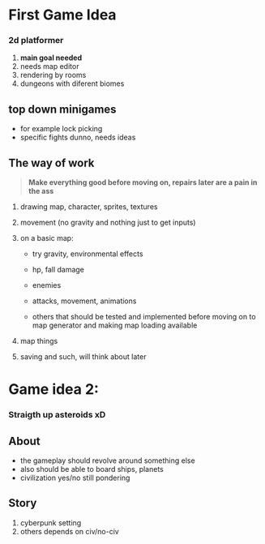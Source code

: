 # First Game Idea ##
### 2d platformer
1. **main goal needed**
2. needs map editor
3. rendering by rooms
4. dungeons with diferent biomes
    
## top down minigames
- for example lock picking
- specific fights dunno, needs ideas

## The way of work

>**Make everything good before moving on, repairs later are a pain in the ass**
    
1. drawing map, character, sprites, textures
    
2. movement (no gravity and nothing just to get inputs)
    
3. on a basic map:

    - try gravity, environmental effects
        
    - hp, fall damage
        
    - enemies 
        
    - attacks, movement, animations 
        
    - others that should be tested and implemented before
         moving on to map generator and making map loading
         available
    
4. map things

5. saving and such, will think about later

# Game idea 2:
### Straigth up asteroids xD

## About

- the gameplay should revolve around something else
- also should be able to board ships, planets
- civilization yes/no still pondering
## Story
1. cyberpunk setting
2. others depends on civ/no-civ